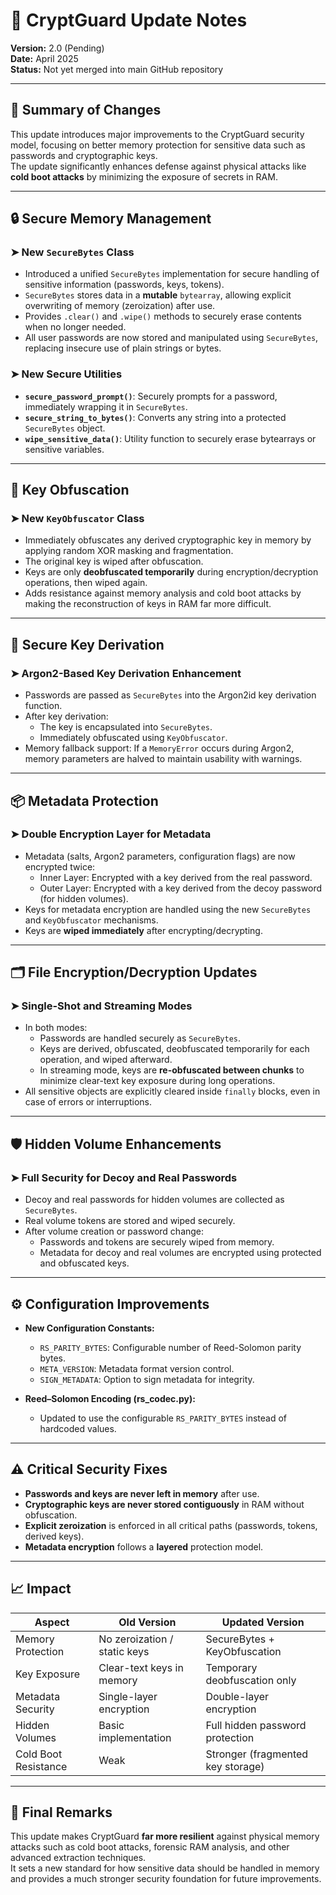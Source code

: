 # 📜 CryptGuard Update Notes

**Version:** 2.0 (Pending)  
**Date:** April 2025  
**Status:** Not yet merged into main GitHub repository

---

## 🚀 Summary of Changes

This update introduces major improvements to the CryptGuard security model, focusing on better memory protection for sensitive data such as passwords and cryptographic keys.  
The update significantly enhances defense against physical attacks like **cold boot attacks** by minimizing the exposure of secrets in RAM.

---

## 🔒 Secure Memory Management

### ➤ **New `SecureBytes` Class**
- Introduced a unified `SecureBytes` implementation for secure handling of sensitive information (passwords, keys, tokens).
- `SecureBytes` stores data in a **mutable** `bytearray`, allowing explicit overwriting of memory (zeroization) after use.
- Provides `.clear()` and `.wipe()` methods to securely erase contents when no longer needed.
- All user passwords are now stored and manipulated using `SecureBytes`, replacing insecure use of plain strings or bytes.

### ➤ **New Secure Utilities**
- **`secure_password_prompt()`**: Securely prompts for a password, immediately wrapping it in `SecureBytes`.
- **`secure_string_to_bytes()`**: Converts any string into a protected `SecureBytes` object.
- **`wipe_sensitive_data()`**: Utility function to securely erase bytearrays or sensitive variables.

---

## 🧩 Key Obfuscation

### ➤ **New `KeyObfuscator` Class**
- Immediately obfuscates any derived cryptographic key in memory by applying random XOR masking and fragmentation.
- The original key is wiped after obfuscation.
- Keys are only **deobfuscated temporarily** during encryption/decryption operations, then wiped again.
- Adds resistance against memory analysis and cold boot attacks by making the reconstruction of keys in RAM far more difficult.

---

## 🔑 Secure Key Derivation

### ➤ **Argon2-Based Key Derivation Enhancement**
- Passwords are passed as `SecureBytes` into the Argon2id key derivation function.
- After key derivation:
  - The key is encapsulated into `SecureBytes`.
  - Immediately obfuscated using `KeyObfuscator`.
- Memory fallback support: If a `MemoryError` occurs during Argon2, memory parameters are halved to maintain usability with warnings.

---

## 📦 Metadata Protection

### ➤ **Double Encryption Layer for Metadata**
- Metadata (salts, Argon2 parameters, configuration flags) are now encrypted twice:
  - Inner Layer: Encrypted with a key derived from the real password.
  - Outer Layer: Encrypted with a key derived from the decoy password (for hidden volumes).
- Keys for metadata encryption are handled using the new `SecureBytes` and `KeyObfuscator` mechanisms.
- Keys are **wiped immediately** after encrypting/decrypting.

---

## 🗂️ File Encryption/Decryption Updates

### ➤ **Single-Shot and Streaming Modes**
- In both modes:
  - Passwords are handled securely as `SecureBytes`.
  - Keys are derived, obfuscated, deobfuscated temporarily for each operation, and wiped afterward.
  - In streaming mode, keys are **re-obfuscated between chunks** to minimize clear-text key exposure during long operations.
- All sensitive objects are explicitly cleared inside `finally` blocks, even in case of errors or interruptions.

---

## 🛡️ Hidden Volume Enhancements

### ➤ **Full Security for Decoy and Real Passwords**
- Decoy and real passwords for hidden volumes are collected as `SecureBytes`.
- Real volume tokens are stored and wiped securely.
- After volume creation or password change:
  - Passwords and tokens are securely wiped from memory.
  - Metadata for decoy and real volumes are encrypted using protected and obfuscated keys.

---

## ⚙️ Configuration Improvements

- **New Configuration Constants:**
  - `RS_PARITY_BYTES`: Configurable number of Reed-Solomon parity bytes.
  - `META_VERSION`: Metadata format version control.
  - `SIGN_METADATA`: Option to sign metadata for integrity.

- **Reed–Solomon Encoding (rs_codec.py):**
  - Updated to use the configurable `RS_PARITY_BYTES` instead of hardcoded values.

---

## ⚠️ Critical Security Fixes

- **Passwords and keys are never left in memory** after use.
- **Cryptographic keys are never stored contiguously** in RAM without obfuscation.
- **Explicit zeroization** is enforced in all critical paths (passwords, tokens, derived keys).
- **Metadata encryption** follows a **layered** protection model.

---

## 📈 Impact

| Aspect                  | Old Version                    | Updated Version                |
|--------------------------|---------------------------------|---------------------------------|
| Memory Protection        | No zeroization / static keys    | SecureBytes + KeyObfuscation    |
| Key Exposure             | Clear-text keys in memory       | Temporary deobfuscation only    |
| Metadata Security        | Single-layer encryption         | Double-layer encryption         |
| Hidden Volumes           | Basic implementation            | Full hidden password protection |
| Cold Boot Resistance     | Weak                            | Stronger (fragmented key storage) |

---

## 📝 Final Remarks

This update makes CryptGuard **far more resilient** against physical memory attacks such as cold boot attacks, forensic RAM analysis, and other advanced extraction techniques.  
It sets a new standard for how sensitive data should be handled in memory and provides a much stronger security foundation for future improvements.
